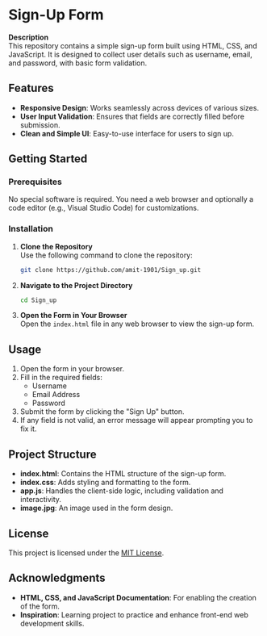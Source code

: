 # Sign-Up Form

**Description**  
This repository contains a simple sign-up form built using HTML, CSS, and JavaScript. It is designed to collect user details such as username, email, and password, with basic form validation.

## Features
- **Responsive Design**: Works seamlessly across devices of various sizes.
- **User Input Validation**: Ensures that fields are correctly filled before submission.
- **Clean and Simple UI**: Easy-to-use interface for users to sign up.

## Getting Started

### Prerequisites
No special software is required. You need a web browser and optionally a code editor (e.g., Visual Studio Code) for customizations.

### Installation

1. **Clone the Repository**  
   Use the following command to clone the repository:
   ```bash
   git clone https://github.com/amit-1901/Sign_up.git
   ```

2. **Navigate to the Project Directory**
   ```bash
   cd Sign_up
   ```

3. **Open the Form in Your Browser**  
   Open the `index.html` file in any web browser to view the sign-up form.

## Usage
1. Open the form in your browser.  
2. Fill in the required fields:
   - Username
   - Email Address
   - Password  
3. Submit the form by clicking the "Sign Up" button.  
4. If any field is not valid, an error message will appear prompting you to fix it.

## Project Structure
- **index.html**: Contains the HTML structure of the sign-up form.
- **index.css**: Adds styling and formatting to the form.
- **app.js**: Handles the client-side logic, including validation and interactivity.
- **image.jpg**: An image used in the form design.

## License
This project is licensed under the [MIT License](LICENSE).

## Acknowledgments
- **HTML, CSS, and JavaScript Documentation**: For enabling the creation of the form.  
- **Inspiration**: Learning project to practice and enhance front-end web development skills.  
